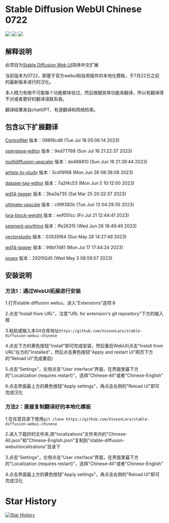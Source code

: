 # Stable Diffusion WebUI Chinese 0722

[![](https://img.shields.io/badge/汉化-B站主页-purple)](https://space.bilibili.com/22970812)
[![](https://img.shields.io/badge/汉化-视频教程-purple)](https://www.bilibili.com/video/BV1kg4y1H73b)
[![](https://img.shields.io/badge/汉化-QQ交流群-purple)](https://jq.qq.com/?_wv=1027&k=wEbRm1eU)

## 解释说明

此项目为[Stable Diffusion Web UI](https://github.com/AUTOMATIC1111/stable-diffusion-webui)简体中文扩展

当前版本为0722，即基于官方webui和自用插件的本地化模板，于7月22日之前的最新版本进行的汉化。

本人精力有限不可能每个功能都体验过，然后根据具体功能来翻译，所以有翻译得不对或者更好的翻译请联系我。

翻译结果来自chatGPT、有道翻译和网络检索。

## 包含以下扩展翻译

[ControlNet](https://github.com/Mikubill/sd-webui-controlnet)
版本：098f6cd8 (Tue Jul 18 05:06:14 2023)

[openpose-editor](https://github.com/huchenlei/sd-webui-openpose-editor)
版本：9ed77768 (Sun Jul 16 21:22:37 2023)

[multidiffusion-upscaler](https://github.com/pkuliyi2015/multidiffusion-upscaler-for-automatic1111)
版本：de488810 (Sun Jun 18 21:39:44 2023)

[artists-to-study](https://github.com/camenduru/stable-diffusion-webui-artists-to-study)
版本：5cd19f68 (Mon Jun 26 08:38:08 2023)

[dataset-tag-editor](https://github.com/toshiaki1729/stable-diffusion-webui-dataset-tag-editor)
版本：7a2f4c53 (Mon Jun 5 10:12:00 2023)

[wd14-tagger](https://github.com/toriato/stable-diffusion-webui-wd14-tagger)
版本：3ba3a735 (Sat Mar 25 20:32:37 2023)

[ultimate-upscale](https://github.com/Coyote-A/ultimate-upscale-for-automatic1111)
版本：c99f382b (Tue Jun 13 04:29:35 2023)

[lora-block-weight](https://github.com/hako-mikan/sd-webui-lora-block-weight)
版本：eef051cc (Fri Jul 21 12:44:41 2023)

[segment-anything](https://github.com/continue-revolution/sd-webui-segment-anything)
版本：ffe26315 (Wed Jun 28 18:49:49 2023)

[vectorstudio](https://github.com/GeorgLegato/stable-diffusion-webui-vectorstudio)
版本：03535f64 (Sun May 28 14:27:48 2023)

[wd14-tagger](https://github.com/toriato/stable-diffusion-webui-wd14-tagger)
版本：99bf7d81 (Mon Jul 17 17:44:24 2023)

[posex](https://github.com/hnmr293/posex)
版本：292f92d5 (Wed May 3 08:59:57 2023)

## 安装说明

### 方法1：通过WebUI拓展进行安装

1.打开stable diffusion webui，进入"Extensions"选项卡

2.点击"Install from URL"，注意"URL for extension's git repository"下方的输入框

3.粘贴或输入本Git仓库地址`https://github.com/VinsonLaro/stable-diffusion-webui-chinese`

4.点击下方的黄色按钮"Install"即可完成安装，然后重启WebUI(点击"Install from URL"左方的"Installed"，然后点击黄色按钮"Apply and restart UI"网页下方的"Reload UI"完成重启)

5.点击"Settings"，左侧点击"User interface"界面，在界面里最下方的"Localization (requires restart)"，选择"Chinese-All"或者"Chinese-English"

6.点击界面最上方的黄色按钮"Apply settings"，再点击右侧的"Reload UI"即可完成汉化

### 方法2：直接复制翻译好的本地化模板

1.在任意目录下使用`git clone https://github.com/VinsonLaro/stable-diffusion-webui-chinese`

2.进入下载好的文件夹,把"localizations"文件夹内的"Chinese-All.json"和"Chinese-English.json"复制到"stable-diffusion-webui\localizations"目录下

3.点击"Settings"，左侧点击"User interface"界面，在界面里最下方的"Localization (requires restart)"，选择"Chinese-All"或者"Chinese-English"

4.点击界面最上方的黄色按钮"Apply settings"，再点击右侧的"Reload UI"即可完成汉化

# Star History

[![Star History](https://api.star-history.com/svg?repos=VinsonLaro/stable-diffusion-webui-chinese&Date&type=Date)](https://star-history.com/#VinsonLaro/stable-diffusion-webui-chinese&Date)